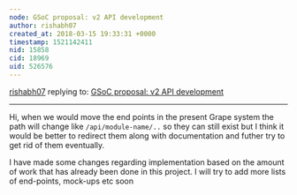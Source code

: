 ```yaml
---
node: GSoC proposal: v2 API development
author: rishabh07
created_at: 2018-03-15 19:33:31 +0000
timestamp: 1521142411
nid: 15858
cid: 18969
uid: 526576
---
```




[rishabh07](../profile/rishabh07) replying to: [GSoC proposal: v2 API development](../notes/rishabh07/03-04-2018/gsoc-proposal-v2-api-development)

----
Hi, when we would move the end points in the present Grape system the path will change like `/api/module-name/..` so they can still exist but I think it would be better to redirect them along with documentation and futher try to get rid of them eventually.

I have made some changes regarding implementation based on the amount of work that has already been done in this project. I will try to add more lists of end-points, mock-ups etc soon